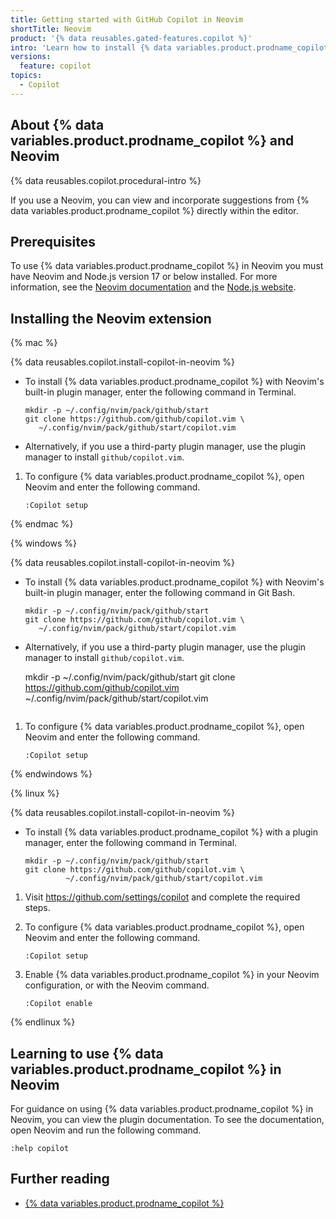 ```yaml
---
title: Getting started with GitHub Copilot in Neovim
shortTitle: Neovim
product: '{% data reusables.gated-features.copilot %}'
intro: 'Learn how to install {% data variables.product.prodname_copilot %} in Neovim, and start seeing suggestions as you write comments and code.'
versions:
  feature: copilot
topics:
  - Copilot
---
```


## About {% data variables.product.prodname_copilot %} and Neovim

{% data reusables.copilot.procedural-intro %}

If you use a Neovim, you can view and incorporate suggestions from {% data variables.product.prodname_copilot %} directly within the editor.

## Prerequisites

To use {% data variables.product.prodname_copilot %} in Neovim you must have Neovim and Node.js version 17 or below installed. For more information, see the [Neovim documentation](https://neovim.io/doc/) and the [Node.js website](https://nodejs.org/en/).

## Installing the Neovim extension

{% mac %}

{% data reusables.copilot.install-copilot-in-neovim %}
   - To install {% data variables.product.prodname_copilot %} with Neovim's built-in plugin manager, enter the following command in Terminal.

         mkdir -p ~/.config/nvim/pack/github/start
         git clone https://github.com/github/copilot.vim \
            ~/.config/nvim/pack/github/start/copilot.vim
  
   - Alternatively, if you use a third-party plugin manager, use the plugin manager to install `github/copilot.vim`. 

1. To configure {% data variables.product.prodname_copilot %}, open Neovim and enter the following command.

   ```
   :Copilot setup
   ```

{% endmac %}


{% windows %}

{% data reusables.copilot.install-copilot-in-neovim %}
   - To install {% data variables.product.prodname_copilot %} with Neovim's built-in plugin manager, enter the following command in Git Bash.

         mkdir -p ~/.config/nvim/pack/github/start
         git clone https://github.com/github/copilot.vim \
            ~/.config/nvim/pack/github/start/copilot.vim
  
   - Alternatively, if you use a third-party plugin manager, use the plugin manager to install `github/copilot.vim`. 

      mkdir -p ~/.config/nvim/pack/github/start
      git clone https://github.com/github/copilot.vim \
               ~/.config/nvim/pack/github/start/copilot.vim
      ```

1. To configure {% data variables.product.prodname_copilot %}, open Neovim and enter the following command.

   ```
   :Copilot setup
   ```

{% endwindows %}


{% linux %}

{% data reusables.copilot.install-copilot-in-neovim %}
   - To install {% data variables.product.prodname_copilot %} with a plugin manager, enter the following command in Terminal.

      ```
      mkdir -p ~/.config/nvim/pack/github/start
      git clone https://github.com/github/copilot.vim \
               ~/.config/nvim/pack/github/start/copilot.vim
      ```
1. Visit https://github.com/settings/copilot and complete the required steps.
1. To configure {% data variables.product.prodname_copilot %}, open Neovim and enter the following command.

   ```
   :Copilot setup
   ```
1. Enable {% data variables.product.prodname_copilot %} in your Neovim configuration, or with the Neovim command.
   ```
   :Copilot enable
   ```
{% endlinux %}

## Learning to use {% data variables.product.prodname_copilot %} in Neovim

For guidance on using {% data variables.product.prodname_copilot %} in Neovim, you can view the plugin documentation. To see the documentation, open Neovim and run the following command.
```
:help copilot
```      

## Further reading

- [{% data variables.product.prodname_copilot %}](https://copilot.github.com/)

